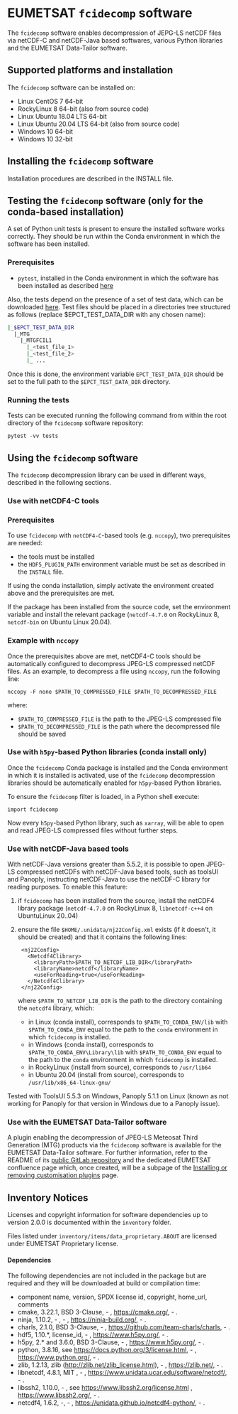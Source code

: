 # EUMETSAT ``fcidecomp`` software

The ``fcidecomp`` software enables decompression of JEPG-LS netCDF files via netCDF-C and netCDF-Java based softwares,
various Python libraries and the EUMETSAT Data-Tailor software.

## Supported platforms and installation

The ``fcidecomp`` software can be installed on:

- Linux CentOS 7 64-bit
- RockyLinux 8 64-bit (also from source code)
- Linux Ubuntu 18.04 LTS 64-bit
- Linux Ubuntu 20.04 LTS 64-bit (also from source code)
- Windows 10 64-bit
- Windows 10 32-bit

## Installing the ``fcidecomp`` software

Installation procedures are described in the INSTALL file.

## Testing the ``fcidecomp`` software (only for the conda-based installation)

A set of Python unit tests is present to ensure the installed software works correctly. They should be run within the
Conda environment in which the software has been installed.

### Prerequisites

- `pytest`, installed in the Conda environment in which the software has been installed as described 
[here](https://anaconda.org/anaconda/pytest)

Also, the tests depend on the presence of a set of test data, which can be downloaded
[here](<https://gitlab.eumetsat.int/data-tailor/epct-test-data/-/tree/development/MTG/MTGFCIL1>).
Test files should be placed in a directories tree structured as follows (replace $EPCT_TEST_DATA_DIR
with any chosen name):

```BASH
|_$EPCT_TEST_DATA_DIR
  |_MTG
    |_MTGFCIL1
      |_<test_file_1>
      |_<test_file_2>
      |_ ...
```

Once this is done, the environment variable `EPCT_TEST_DATA_DIR` should be set to the full path to the 
`$EPCT_TEST_DATA_DIR` directory.

### Running the tests

Tests can be executed running the following command from within the root directory of the ``fcidecomp`` software repository:

    pytest -vv tests

## Using the ``fcidecomp`` software

The ``fcidecomp`` decompression library can be used in different ways, described in the following sections.

### Use with netCDF4-C tools

### Prerequisites
To use ``fcidecomp`` with ``netCDF4-C``-based tools (e.g. ``nccopy``), two prerequisites are needed:

- the tools must be installed
- the ``HDF5_PLUGIN_PATH`` environment variable must be set as described in the `INSTALL` file.

If using the conda installation, simply activate the environment created above and the prerequisites are met.

If the package has been installed from the source code, set the environment variable and install the
relevant package (``netcdf-4.7.0`` on RockyLinux 8, ``netcdf-bin`` on Ubuntu Linux 20.04).

### Example with ``nccopy``

Once the prerequisites above are met, netCDF4-C tools should be automatically configured to decompress JPEG-LS 
compressed netCDF files. As an example, to decompress a file using `nccopy`, run the following line:

    nccopy -F none $PATH_TO_COMPRESSED_FILE $PATH_TO_DECOMPRESSED_FILE

where:

- `$PATH_TO_COMPRESSED_FILE` is the path to the JPEG-LS compressed file
- `$PATH_TO_DECOMPRESSED_FILE` is the path where the decompressed file should be saved

### Use with `h5py`-based Python libraries (conda install only)

Once the `fcidecomp` Conda package is installed and the Conda environment in which it is installed is activated,
use of the ``fcidecomp`` decompression libraries should be automatically enabled for `h5py`-based Python libraries.

To ensure the ``fcidecomp`` filter is loaded, in a Python shell execute:

    import fcidecomp
    
Now every `h5py`-based Python library, such as `xarray`, will be able to open and read JPEG-LS compressed files without 
further steps.

### Use with netCDF-Java based tools

With netCDF-Java versions greater than 5.5.2, it is possible to open JPEG-LS compressed netCDFs with netCDF-Java based 
tools, such as toolsUI and Panoply, instructing netCDF-Java to use the netCDF-C library for reading purposes. 
To enable this feature:

1. if ``fcidecomp`` has been installed from the source, install the netCDF4 library package (``netcdf-4.7.0``
   on RockyLinux 8, ``libnetcdf-c++4`` on UbuntuLinux 20..04)
2. ensure the file `$HOME/.unidata/nj22Config.xml` exists (if it doesn't, it should be created) and 
   that it contains the following lines:

        <nj22Config>
          <Netcdf4Clibrary>
            <libraryPath>$PATH_TO_NETCDF_LIB_DIR</libraryPath>
            <libraryName>netcdf</libraryName>
            <useForReading>true</useForReading>
          </Netcdf4Clibrary>
        </nj22Config>

    where `$PATH_TO_NETCDF_LIB_DIR` is the path to the directory containing the `netcdf4` library, which:

    - in Linux (conda install), corresponds to `$PATH_TO_CONDA_ENV/lib` 
      with `$PATH_TO_CONDA_ENV` equal to the path to the `conda` environment in which `fcidecomp` is installed.
    - in Windows (conda install), corresponds to `$PATH_TO_CONDA_ENV\Library\lib`
      with `$PATH_TO_CONDA_ENV` equal to the path to the `conda` environment in which `fcidecomp` is installed.
    - in RockyLinux (install from source), corresponds to `/usr/lib64`
    - in Ubuntu 20.04 (install from source), corresponds to `/usr/lib/x86_64-linux-gnu/`

Tested with ToolsUI 5.5.3 on Windows, Panoply 5.1.1 on Linux (known as not working for Panoply for that version in Windows due to a 
Panoply issue).

### Use with the EUMETSAT Data-Tailor software

A plugin enabling the decompression of JPEG-LS Meteosat Third Generation (MTG) products via the ``fcidecomp`` software is
available for the EUMETSAT Data-Tailor software. For further information, refer to the README of its [public GitLab
repository](<https://gitlab.eumetsat.int/open-source>) and the dedicated EUMETSAT confluence page which, once created,
will be a subpage of the [Installing or removing customisation plugins](<https://eumetsatspace.atlassian.net/wiki/spaces/DSDT/pages/378273985/Installing+or+removing+customisation+plugins>)
page.

Inventory Notices
-----------------

Licenses and copyright information for software dependencies up to version 2.0.0
is documented within the ``inventory`` folder.

Files listed under `inventory/items/data_proprietary.ABOUT` are licensed under EUMETSAT Proprietary license.

#### Dependencies
The following dependencies are not included in the package but are required and they will be downloaded at build or compilation time:
* component name, version, SPDX license id, copyright, home_url, comments
* cmake, 3.22.1, BSD 3-Clause, - , https://cmake.org/, - .
* ninja, 1.10.2, - , - , https://ninja-build.org/, - .
* charls, 2.1.0, BSD 3-Clause, - , https://github.com/team-charls/charls, - .
* hdf5, 1.10.*, license_id, - , https://www.h5py.org/, - .
* h5py, 2.* and 3.6.0, BSD 3-Clause, - , https://www.h5py.org/, - .
* python, 3.8.16, see https://docs.python.org/3/license.html, - , https://www.python.org/, - .
* zlib, 1.2.13, zlib (http://zlib.net/zlib_license.html), - , https://zlib.net/, - .
* libnetcdf, 4.8.1, MIT , - , https://www.unidata.ucar.edu/software/netcdf/, - .
* libssh2, 1.10.0, - , see https://www.libssh2.org/license.html , https://www.libssh2.org/, - .
* netcdf4, 1.6.2, -, - , https://unidata.github.io/netcdf4-python/, - .

